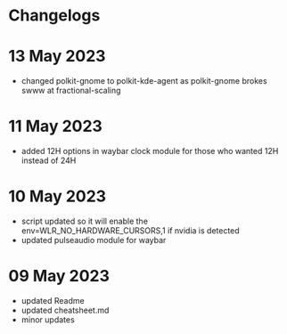 # Changelogs #
# 13 May 2023
- changed polkit-gnome to polkit-kde-agent as polkit-gnome brokes swww at fractional-scaling

# 11 May 2023 
- added 12H options in waybar clock module for those who wanted 12H instead of 24H

# 10 May 2023
- script updated so it will enable the env=WLR_NO_HARDWARE_CURSORS,1 if nvidia is detected
- updated pulseaudio module for waybar

# 09 May 2023 
- updated Readme 
- updated cheatsheet.md
- minor updates
